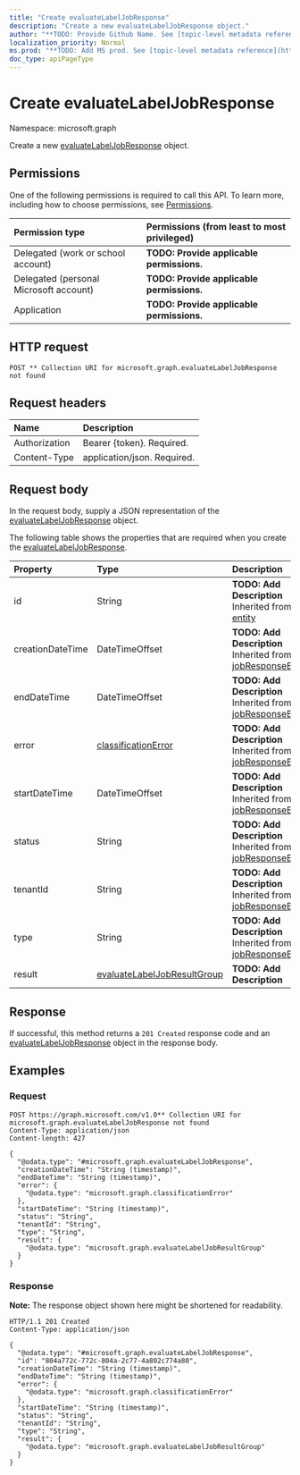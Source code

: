 ```yaml
---
title: "Create evaluateLabelJobResponse"
description: "Create a new evaluateLabelJobResponse object."
author: "**TODO: Provide Github Name. See [topic-level metadata reference](https://msgo.azurewebsites.net/add/document/guidelines/metadata.html#topic-level-metadata)**"
localization_priority: Normal
ms.prod: "**TODO: Add MS prod. See [topic-level metadata reference](https://msgo.azurewebsites.net/add/document/guidelines/metadata.html#topic-level-metadata)**"
doc_type: apiPageType
---
```


# Create evaluateLabelJobResponse
Namespace: microsoft.graph



Create a new [evaluateLabelJobResponse](../resources/evaluatelabeljobresponse.md) object.

## Permissions
One of the following permissions is required to call this API. To learn more, including how to choose permissions, see [Permissions](/graph/permissions-reference).

|Permission type|Permissions (from least to most privileged)|
|:---|:---|
|Delegated (work or school account)|**TODO: Provide applicable permissions.**|
|Delegated (personal Microsoft account)|**TODO: Provide applicable permissions.**|
|Application|**TODO: Provide applicable permissions.**|

## HTTP request

<!-- {
  "blockType": "ignored"
}
-->
``` http
POST ** Collection URI for microsoft.graph.evaluateLabelJobResponse not found
```

## Request headers
|Name|Description|
|:---|:---|
|Authorization|Bearer {token}. Required.|
|Content-Type|application/json. Required.|

## Request body
In the request body, supply a JSON representation of the [evaluateLabelJobResponse](../resources/evaluatelabeljobresponse.md) object.

The following table shows the properties that are required when you create the [evaluateLabelJobResponse](../resources/evaluatelabeljobresponse.md).

|Property|Type|Description|
|:---|:---|:---|
|id|String|**TODO: Add Description** Inherited from [entity](../resources/entity.md)|
|creationDateTime|DateTimeOffset|**TODO: Add Description** Inherited from [jobResponseBase](../resources/jobresponsebase.md)|
|endDateTime|DateTimeOffset|**TODO: Add Description** Inherited from [jobResponseBase](../resources/jobresponsebase.md)|
|error|[classificationError](../resources/classificationerror.md)|**TODO: Add Description** Inherited from [jobResponseBase](../resources/jobresponsebase.md)|
|startDateTime|DateTimeOffset|**TODO: Add Description** Inherited from [jobResponseBase](../resources/jobresponsebase.md)|
|status|String|**TODO: Add Description** Inherited from [jobResponseBase](../resources/jobresponsebase.md)|
|tenantId|String|**TODO: Add Description** Inherited from [jobResponseBase](../resources/jobresponsebase.md)|
|type|String|**TODO: Add Description** Inherited from [jobResponseBase](../resources/jobresponsebase.md)|
|result|[evaluateLabelJobResultGroup](../resources/evaluatelabeljobresultgroup.md)|**TODO: Add Description**|



## Response

If successful, this method returns a `201 Created` response code and an [evaluateLabelJobResponse](../resources/evaluatelabeljobresponse.md) object in the response body.

## Examples

### Request
<!-- {
  "blockType": "request",
  "name": "create_evaluatelabeljobresponse_from_"
}
-->
``` http
POST https://graph.microsoft.com/v1.0** Collection URI for microsoft.graph.evaluateLabelJobResponse not found
Content-Type: application/json
Content-length: 427

{
  "@odata.type": "#microsoft.graph.evaluateLabelJobResponse",
  "creationDateTime": "String (timestamp)",
  "endDateTime": "String (timestamp)",
  "error": {
    "@odata.type": "microsoft.graph.classificationError"
  },
  "startDateTime": "String (timestamp)",
  "status": "String",
  "tenantId": "String",
  "type": "String",
  "result": {
    "@odata.type": "microsoft.graph.evaluateLabelJobResultGroup"
  }
}
```


### Response
**Note:** The response object shown here might be shortened for readability.
<!-- {
  "blockType": "response",
  "truncated": true,
  "@odata.type": "microsoft.graph.evaluateLabelJobResponse"
}
-->
``` http
HTTP/1.1 201 Created
Content-Type: application/json

{
  "@odata.type": "#microsoft.graph.evaluateLabelJobResponse",
  "id": "804a772c-772c-804a-2c77-4a802c774a80",
  "creationDateTime": "String (timestamp)",
  "endDateTime": "String (timestamp)",
  "error": {
    "@odata.type": "microsoft.graph.classificationError"
  },
  "startDateTime": "String (timestamp)",
  "status": "String",
  "tenantId": "String",
  "type": "String",
  "result": {
    "@odata.type": "microsoft.graph.evaluateLabelJobResultGroup"
  }
}
```

